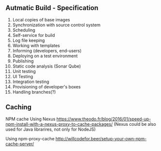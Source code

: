 ## Autmatic Build - Specification

1. Local copies of base images
2. Synchronization with source control system
3. Scheduling
4. Self-service for build
5. Log file keeping
6. Working with templates
7. Informing (developers, end-users)
8. Deploying on a test environment
9. Publishing
10. Static code analysis (Sonar Qube)
11. Unit testing
12. UI Testing
13. Integration testing
14. Provisioning of developer's boxes
15. Handling branches(?)

## Caching

NPM cache
Using Nexus https://www.theodo.fr/blog/2016/01/speed-up-npm-install-with-a-nexus-proxy-to-cache-packages/
(Nexus could be also used for Java librarires, not only for NodeJS)

Using npm-proxy-cache http://willcodefor.beer/setup-your-own-npm-cache-server/
